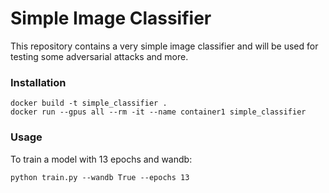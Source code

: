 # Simple Image Classifier
This repository contains a very simple image classifier and will be used for testing some adversarial attacks and more.

### Installation
```
docker build -t simple_classifier .
docker run --gpus all --rm -it --name container1 simple_classifier
```

### Usage
To train a model with 13 epochs and wandb:
```
python train.py --wandb True --epochs 13
```
